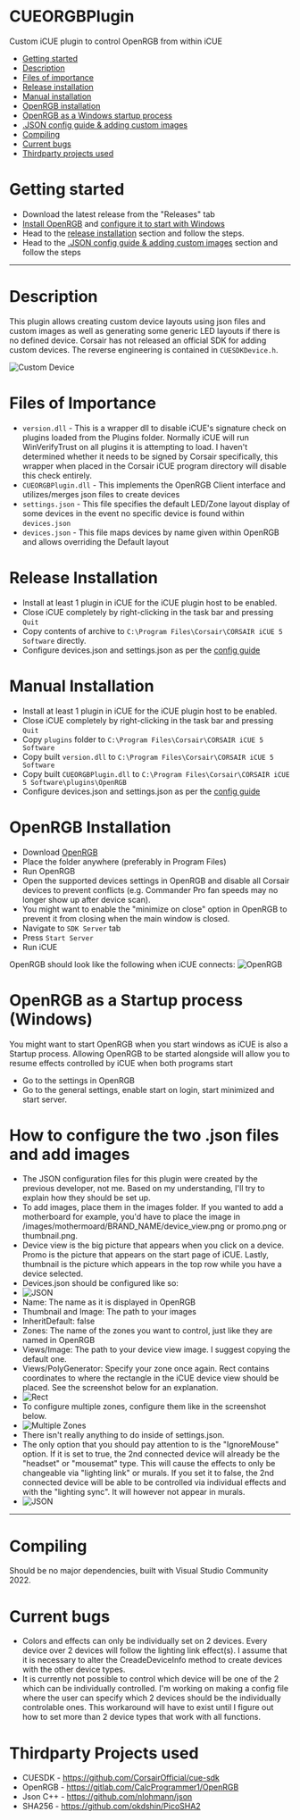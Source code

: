 # CUEORGBPlugin
 Custom iCUE plugin to control OpenRGB from within iCUE

 * [Getting started](#getting-started)
 * [Description](#description)
 * [Files of importance](#files-of-importance)
 * [Release installation](#release-installation)
 * [Manual installation](#manual-installation)
 * [OpenRGB installation](#openrgb-installation)
 * [OpenRGB as a Windows startup process](#openrgb-as-a-startup-process-windows)
 * [.JSON config guide & adding custom images](#how-to-configure-the-two-json-files-and-add-images)
 * [Compiling](#compiling)
 * [Current bugs](#current-bugs)
 * [Thirdparty projects used](#thirdparty-projects-used)

# Getting started
 * Download the latest release from the "Releases" tab 
 * [Install OpenRGB](#openrgb-installation) and [configure it to start with Windows](#openrgb-as-a-startup-process-windows)
 * Head to the [release installation](#release-installation) section and follow the steps.
 * Head to the [.JSON config guide & adding custom images](#how-to-configure-the-two-json-files-and-add-images) section and follow the steps

 ---

# Description
This plugin allows creating custom device layouts using json files and custom images as well as generating some generic LED layouts if there is no defined device. Corsair has not released an official SDK for adding custom devices. The reverse engineering is contained in `CUESDKDevice.h`. 

![Custom Device](/screenshots/custom_device_v4.PNG)

# Files of Importance
* `version.dll` - This is a wrapper dll to disable iCUE's signature check on plugins loaded from the Plugins folder. Normally iCUE will run WinVerifyTrust on all plugins it is attempting to load. I haven't determined whether it needs to be signed by Corsair specifically, this wrapper when placed in the Corsair iCUE program directory will disable this check entirely.
* `CUEORGBPlugin.dll` - This implements the OpenRGB Client interface and utilizes/merges json files to create devices
* `settings.json` - This file specifies the default LED/Zone layout display of some devices in the event no specific device is found within `devices.json`
* `devices.json` - This file maps devices by name given within OpenRGB and allows overriding the Default layout
 
# Release Installation
* Install at least 1 plugin in iCUE for the iCUE plugin host to be enabled.
* Close iCUE completely by right-clicking in the task bar and pressing `Quit`
* Copy contents of archive to `C:\Program Files\Corsair\CORSAIR iCUE 5 Software` directly.
* Configure devices.json and settings.json as per the [config guide](#how-to-configure-the-two-json-files-and-add-images) 

# Manual Installation
* Install at least 1 plugin in iCUE for the iCUE plugin host to be enabled.
* Close iCUE completely by right-clicking in the task bar and pressing `Quit`
* Copy `plugins` folder to `C:\Program Files\Corsair\CORSAIR iCUE 5 Software`
* Copy built `version.dll` to `C:\Program Files\Corsair\CORSAIR iCUE 5 Software`
* Copy built `CUEORGBPlugin.dll` to `C:\Program Files\Corsair\CORSAIR iCUE 5 Software\plugins\OpenRGB`
* Configure devices.json and settings.json as per the [config guide](#how-to-configure-the-two-json-files-and-add-images) 

# OpenRGB Installation
* Download [OpenRGB]((https://openrgb.org/releases.html))
* Place the folder anywhere (preferably in Program Files)
* Run OpenRGB
* Open the supported devices settings in OpenRGB and disable all Corsair devices to prevent conflicts (e.g. Commander Pro fan speeds may no longer show up after device scan).
* You might want to enable the "minimize on close" option in OpenRGB to prevent it from closing when the main window is closed.
* Navigate to `SDK Server` tab
* Press `Start Server`
* Run iCUE

OpenRGB should look like the following when iCUE connects:
![OpenRGB](/screenshots/open_rgb_server.PNG)

# OpenRGB as a Startup process (Windows)
You might want to start OpenRGB when you start windows as iCUE is also a Startup process. Allowing OpenRGB to be started alongside will allow you to resume effects controlled by iCUE when both programs start
* Go to the settings in OpenRGB
* Go to the general settings, enable start on login, start minimized and start server.

# How to configure the two .json files and add images
* The JSON configuration files for this plugin were created by the previous developer, not me. Based on my understanding, I'll try to explain how they should be set up.
* To add images, place them in the images folder. If you wanted to add a motherboard for example, you'd have to place the image in /images/mothermoard/BRAND_NAME/device_view.png or promo.png or thumbnail.png.
* Device view is the big picture that appears when you click on a device. Promo is the picture that appears on the start page of iCUE. Lastly, thumbnail is the picture which appears in the top row while you have a device selected.
* Devices.json should be configured like so:
* ![JSON](/screenshots/devices_json.png)
* Name: The name as it is displayed in OpenRGB
* Thumbnail and Image: The path to your images
* InheritDefault: false
* Zones: The name of the zones you want to control, just like they are named in OpenRGB
* Views/Image: The path to your device view image. I suggest copying the default one.
* Views/PolyGenerator: Specify your zone once again. Rect contains coordinates to where the rectangle in the iCUE device view should be placed. See the screenshot below for an explanation.
* ![Rect](/screenshots/rectangle.png)
* To configure multiple zones, configure them like in the screenshot below.
* ![Multiple Zones](/screenshots/multiple_zones.png)
* There isn't really anything to do inside of settings.json.
* The only option that you should pay attention to is the "IgnoreMouse" option. If it is set to true, the 2nd connected device will already be the "headset" or "mousemat" type. This will cause the effects to only be changeable via "lighting link" or murals. If you set it to false, the 2nd connected device will be able to be controlled via individual effects and with the "lighting sync". It will however not appear in murals.
* ![JSON](/screenshots/settings2_json.png)

---

# Compiling
Should be no major dependencies, built with Visual Studio Community 2022.

# Current bugs
* Colors and effects can only be individually set on 2 devices. Every device over 2 devices will follow the lighting link effect(s). I assume that it is necessary to alter the CreadeDeviceInfo method to create devices with the other device types.
* It is currently not possible to control which device will be one of the 2 which can be individually controlled. I'm working on making a config file where the user can specify which 2 devices should be the individually controlable ones. This workaround will have to exist until I figure out how to set more than 2 device types that work with all functions.
 
# Thirdparty Projects used

* CUESDK - https://github.com/CorsairOfficial/cue-sdk
* OpenRGB - https://gitlab.com/CalcProgrammer1/OpenRGB
* Json C++ - https://github.com/nlohmann/json
* SHA256 - https://github.com/okdshin/PicoSHA2
